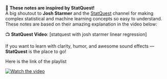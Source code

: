 


🧠 **These notes are inspired by StatQuest!**  
A big shoutout to **Josh Starmer** and the [StatQuest](https://www.youtube.com/user/joshstarmer) channel for making complex statistical and machine learning concepts so easy to understand. These notes are based on their amazing explanation in the video below:

📺 **StatQuest Video**: [statquest with josh starmer linear regression]


If you want to learn with clarity, humor, and awesome sound effects — **StatQuest** is the place to go!

Here is the link of the playlist 

[![Watch the video](https://img.youtube.com/vi/VIDEO_ID/0.jpg)](https://www.youtube.com/watch?v=https://www.youtube.com/watch?v=2AQKmw14mHM&list=PLblh5JKOoLUIzaEkCLIUxQFjPIlapw8nU)
